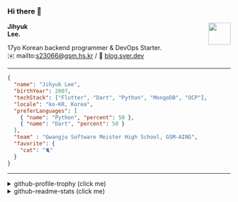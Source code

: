 ### Hi there 👋
<img src="https://github.githubassets.com/images/mona-loading-default.gif" width="50px" align="right">
</a>

**Jihyuk\
Lee.**

17yo Korean backend programmer & DevOps Starter.\
✉️ mailto:s23066@gsm.hs.kr
/ 
🔗 [blog.sver.dev](https://blog.sver.dev)

---

```json
{
  "name": "Jihyuk Lee",
  "birthYear": 2007,
  "techStack": ["Flutter", "Dart", "Python", "MongoDB", "OCP"],
  "locale": "ko-KR, Korea",
  "preferLanguages": [
    { "name": "Python", "percent": 50 },
    { "name": "Dart", "percent": 50 }
  ],
  "team" : "Gwangju Software Meister High School, GSM-AING",
  "favorite": {
    "cat": "🐈"
  }
}
```
---
<details>
  <summary>github-profile-trophy (click me)</summary>
  
![](https://github-profile-trophy.vercel.app/?username=withJihyuk&row=1&column=8&theme=nord)
  
</details>
<details>
  <summary>github-readme-stats (click me)</summary>
  
<!--START_SECTION:waka-->
![Code Time](http://img.shields.io/badge/Code%20Time-396%20hrs%2054%20mins-blue)

![Lines of code](https://img.shields.io/badge/%EC%A0%80%EB%8A%94%20%EC%97%AC%ED%83%9C%EA%B9%8C%EC%A7%80%20-370.4%20thousand%20%EC%A4%84%EC%9D%98%20%EC%BD%94%EB%93%9C%EB%A5%BC%20%EC%9E%91%EC%84%B1%ED%96%88%EC%96%B4%EC%9A%94.-blue)

**저는 저녁형 인간이에요. 🦉** 

```text
🌞 아침                     100 commits         ███░░░░░░░░░░░░░░░░░░░░░░   10.91 % 
🌆 낮　                     278 commits         ████████░░░░░░░░░░░░░░░░░   30.32 % 
🌃 저녁                     379 commits         ██████████░░░░░░░░░░░░░░░   41.33 % 
🌙 밤　                     160 commits         ████░░░░░░░░░░░░░░░░░░░░░   17.45 % 
```


📊 **저는 이번주를 이렇게 시간을 보냈어요.** 

```text
🕑︎ Timezone: Asia/Seoul

💬 프로그래밍 언어들: 
TypeScript               7 hrs 18 mins       █████████████░░░░░░░░░░░░   51.00 % 
Dart                     4 hrs 28 mins       ████████░░░░░░░░░░░░░░░░░   31.31 % 
Text                     44 mins             █░░░░░░░░░░░░░░░░░░░░░░░░   05.15 % 
YAML                     28 mins             █░░░░░░░░░░░░░░░░░░░░░░░░   03.33 % 
Markdown                 27 mins             █░░░░░░░░░░░░░░░░░░░░░░░░   03.15 % 

🔥 에디터들: 
VS Code                  14 hrs 18 mins      █████████████████████████   100.00 % 

💻 운영 체제들: 
Windows                  14 hrs 18 mins      █████████████████████████   100.00 % 
```


 Last Updated on 21/07/2024 18:40:53 UTC
<!--END_SECTION:waka-->

</details>

</div>

